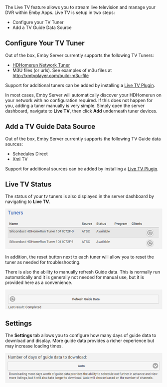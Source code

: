 The Live TV feature allows you to stream live television and manage your DVR within Emby Apps. Live TV is setup in two steps:

* Configure your TV Tuner
* Add a TV Guide Data Source

## Configure Your TV Tuner

Out of the box, Emby Server currently supports the following TV Tuners:

* [HDHomerun Network Tuner](HDHomerun)
* M3U files (or urls). See examples of m3u files at http://xmtvplayer.com/build-m3u-file

Support for additional tuners can be added by installing a [Live TV Plugin](Live-TV-Plugins).

In most cases, Emby Server will automatically discover your HDHomerun on your network with no configuration required. If this does not happen for you, adding a tuner manually is very simple.  Simply open the server dashboard, navigate to **Live TV**, then click **Add** underneath tuner devices.

## Add a TV Guide Data Source

Out of the box, Emby Server currently supports the following TV Guide data sources:

* Schedules Direct
* Xml TV

Support for additional sources can be added by installing a [Live TV Plugin](Live-TV-Plugins).

## Live TV Status

The status of your tv tuners is also displayed in the server dashboard by navigating to **Live TV**.

![](images/server/livetv3.png)

In addition, the reset button next to each tuner will allow you to reset the tuner as needed for troubleshooting.

There is also the ability to manually refresh Guide data. This is normally run automatically and it is generally not needed for manual use, but it is provided here as a convenience.

![](images/server/livetv2.png)

## Settings

The **Settings** tab allows you to configure how many days of guide data to download and display. More guide data provides a richer experience but may increase loading times.

![](images/server/livetv4.png)